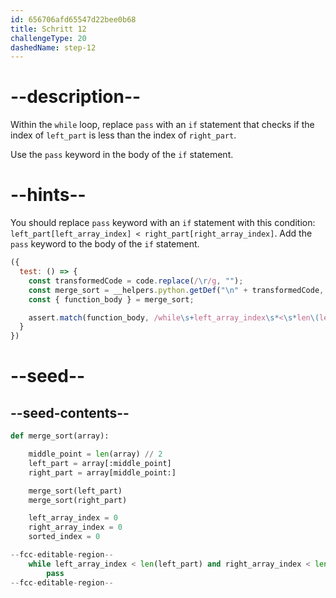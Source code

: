 ```yaml
---
id: 656706afd65547d22bee0b68
title: Schritt 12
challengeType: 20
dashedName: step-12
---
```


# --description--

Within the `while` loop, replace `pass` with an `if` statement that checks if the index of `left_part` is less than the index of `right_part`.

Use the `pass` keyword in the body of the `if` statement.

# --hints--

You should replace `pass` keyword with an `if` statement with this condition: `left_part[left_array_index] < right_part[right_array_index]`. Add the `pass` keyword to the body of the `if` statement.

```js
({
  test: () => {
    const transformedCode = code.replace(/\r/g, "");
    const merge_sort = __helpers.python.getDef("\n" + transformedCode, "merge_sort");
    const { function_body } = merge_sort;

    assert.match(function_body, /while\s+left_array_index\s*<\s*len\(left_part\)\s+and\s+right_array_index\s*<\s*len\(right_part\):\s*[^}]*if\s+left_part\s*\[\s*left_array_index\s*\]\s*<\s*right_part\s*\[\s*right_array_index\s*\]\s*:\s*pass/);
  }
})
```

# --seed--

## --seed-contents--

```py
def merge_sort(array):

    middle_point = len(array) // 2
    left_part = array[:middle_point]
    right_part = array[middle_point:]

    merge_sort(left_part)
    merge_sort(right_part)

    left_array_index = 0
    right_array_index = 0
    sorted_index = 0

--fcc-editable-region--
    while left_array_index < len(left_part) and right_array_index < len(right_part):
        pass
--fcc-editable-region--
```
